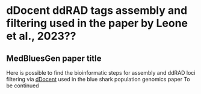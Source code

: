
# dDocent ddRAD tags assembly and filtering used in the paper by Leone et al., 2023??

## MedBluesGen paper title

Here is possible to find the bioinformatic steps for assembly and ddRAD loci filtering via [dDocent](http://www.ddocent.com/) used in the blue shark population genomics paper
To be continued
